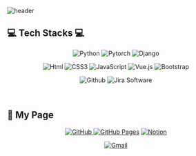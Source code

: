 ![header](https://capsule-render.vercel.app/api?type=waving&color=auto&height=300&section=header&text=Welcome&fontSize=90&animation=fadeIn&fontAlignY=38&desc=Dohun's%20GitHub%20Profile&descAlignY=51&descAlign=62)

## 💻 Tech Stacks 💻

<p align="center" display="inline-block">
  <img alt="Python" src ="https://img.shields.io/badge/Python-3776AB.svg?&style=for-the-badge&logo=Python&logoColor=white"/> <img alt="Pytorch" src ="https://img.shields.io/badge/Pytorch-EE4C2C.svg?&style=for-the-badge&logo=Pytorch&logoColor=white"/> <img alt="Django" src ="https://img.shields.io/badge/Django-092E20.svg?&style=for-the-badge&logo=Django&logoColor=white"/><br/>
</p>

<p align="center" display="inline-block">
    <img alt="Html" src ="https://img.shields.io/badge/HTML-E34F26.svg?&style=for-the-badge&logo=HTML5&logoColor=white"/> <img alt="CSS3" src ="https://img.shields.io/badge/CSS3-FF9933.svg?&style=for-the-badge&logo=CSS3&logoColor=white"/>  <img alt="JavaScript" src ="https://img.shields.io/badge/JavaScript-F7DF1E.svg?&style=for-the-badge&logo=JavaScript&logoColor=white"/> <img alt="Vue.js" src ="https://img.shields.io/badge/Vue.js-4FC08D.svg?&style=for-the-badge&logo=Vue.js&logoColor=white"/> <img alt="Bootstrap" src ="https://img.shields.io/badge/Bootstrap-7952B3.svg?&style=for-the-badge&logo=Bootstrap&logoColor=white"/> <br/>
</p>

<p align="center" display="inline-block">
    <img alt="Github" src ="https://img.shields.io/badge/Github-181717.svg?&style=for-the-badge&logo=Github&logoColor=white"/>  <img alt="Jira Software" src ="https://img.shields.io/badge/Jira Software-0052CC.svg?&style=for-the-badge&logo=Jira Software&logoColor=white"/>
</p>

​    



## 👋 My Page  

<p align="center" display="inline-block">
    <a href = "https://github.com/DHKim95"><img alt="GitHub" src ="https://img.shields.io/badge/GitHub-181717.svg?&style=for-the-badge&logo=GitHub&logoColor=white"/>
</a> <a href = "https://DHKim95.github.io/"><img alt="GitHub Pages" src ="https://img.shields.io/badge/GitHub Pages-222222?&style=for-the-badge&logo=GitHub Pages"/></a> <a href = ""><img alt="Notion" src ="https://img.shields.io/badge/Notion-000000.svg?&style=for-the-badge&logo=Notion&logoColor=white"/></a>
</p>
<p align="center" display="inline-block"><a href="mailto:tbvjdkrak2@gmail.com"><img alt="Gmail" src ="https://img.shields.io/badge/Gmail-EA4335.svg?&style=for-the-badge&logo=Gmail&logoColor=white"/></a></p>





